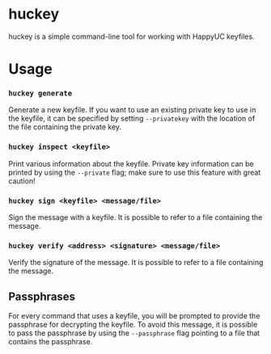 huckey
======

huckey is a simple command-line tool for working with HappyUC keyfiles.


# Usage

### `huckey generate`

Generate a new keyfile.
If you want to use an existing private key to use in the keyfile, it can be 
specified by setting `--privatekey` with the location of the file containing the 
private key.


### `huckey inspect <keyfile>`

Print various information about the keyfile.
Private key information can be printed by using the `--private` flag;
make sure to use this feature with great caution!


### `huckey sign <keyfile> <message/file>`

Sign the message with a keyfile.
It is possible to refer to a file containing the message.


### `huckey verify <address> <signature> <message/file>`

Verify the signature of the message.
It is possible to refer to a file containing the message.


## Passphrases

For every command that uses a keyfile, you will be prompted to provide the 
passphrase for decrypting the keyfile.  To avoid this message, it is possible
to pass the passphrase by using the `--passphrase` flag pointing to a file that
contains the passphrase.
